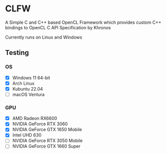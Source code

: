 # CLFW #

A Simple C and C++ based OpenCL Framework which provides custom C++ bindings to OpenCL C API Specification by Khronos

Currently runs on Linux and Windows


## Testing ##

### OS

- [x] Windows 11 64-bit
- [x] Arch Linux
- [x] Kubuntu 22.04
- [ ] macOS Ventura

### GPU

- [x] AMD Radeon RX6600
- [x] NVIDIA GeForce RTX 3060
- [x] NVIDIA GeForce GTX 1650 Mobile
- [x] Intel UHD 630
- [ ] NVIDIA GeForce RTX 3050 Mobile
- [ ] NVIDIA GeForce GTX 1660 Super
